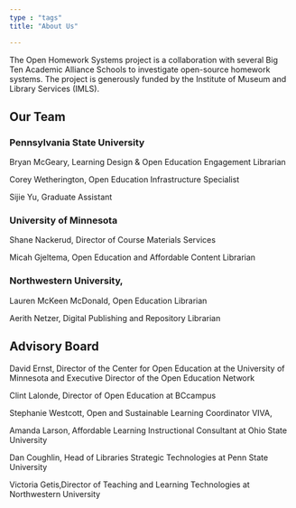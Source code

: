 ```yaml
---
type : "tags"
title: "About Us"

---
```

The Open Homework Systems project is a collaboration with several Big Ten Academic Alliance Schools to investigate open-source homework systems. The project is generously funded by the Institute of Museum and Library Services (IMLS).

## Our Team

### Pennsylvania State University

Bryan McGeary, Learning Design & Open Education Engagement Librarian

Corey Wetherington, Open Education Infrastructure Specialist

Sijie Yu, Graduate Assistant

### University of Minnesota

Shane Nackerud, Director of Course Materials Services

Micah Gjeltema, Open Education and Affordable Content Librarian

### Northwestern University‚

Lauren McKeen McDonald, Open Education Librarian

Aerith Netzer, Digital Publishing and Repository Librarian

## Advisory Board

David Ernst‚ Director of the Center for Open Education at the University of Minnesota and Executive Director of the Open Education Network

Clint Lalonde‚ Director of Open Education at BCcampus

Stephanie Westcott, Open and Sustainable Learning Coordinator VIVA‚

Amanda Larson‚ Affordable Learning Instructional Consultant at Ohio State University

Dan Coughlin, Head of Libraries Strategic Technologies at Penn State University

Victoria Getis‚Director of Teaching and Learning Technologies at Northwestern University

